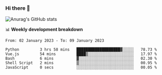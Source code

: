 ### Hi there 👋
![Anurag's GitHub stats](https://github-readme-stats.vercel.app/api?username=jami1024&show_icons=true&theme=radical)

📊 **Weekly development breakdown**
<!--START_SECTION:waka-->

```text
From: 02 January 2023 - To: 09 January 2023

Python         3 hrs 58 mins   ███████████████████▓░░░░░   78.73 %
Vue.js         54 mins         ████▒░░░░░░░░░░░░░░░░░░░░   17.97 %
Bash           6 mins          ▓░░░░░░░░░░░░░░░░░░░░░░░░   02.30 %
Shell Script   2 mins          ▒░░░░░░░░░░░░░░░░░░░░░░░░   00.95 %
JavaScript     0 secs          ░░░░░░░░░░░░░░░░░░░░░░░░░   00.05 %
```

<!--END_SECTION:waka-->
<!--
**jami1024/jami1024** is a ✨ _special_ ✨ repository because its `README.md` (this file) appears on your GitHub profile.

Here are some ideas to get you started:

- 🔭 I’m currently working on ...
- 🌱 I’m currently learning ...
- 👯 I’m looking to collaborate on ...
- 🤔 I’m looking for help with ...
- 💬 Ask me about ...
- 📫 How to reach me: ...
- 😄 Pronouns: ...
- ⚡ Fun fact: ...
-->
